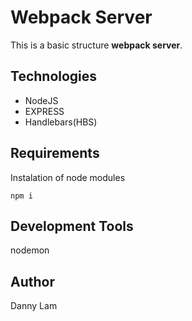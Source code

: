 # Webpack Server

This is a basic structure <b>webpack server</b>.

## Technologies

<ul>
    <li>NodeJS</li>
    <li>EXPRESS</li>
    <li>Handlebars(HBS)</li>
</ul>

## Requirements

Instalation of node modules

```
npm i
```

## Development Tools

nodemon

## Author

Danny Lam
